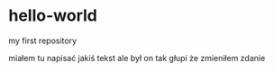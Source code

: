 # hello-world
my first repository

miałem tu napisać jakiś tekst ale był on tak głupi że zmieniłem zdanie
